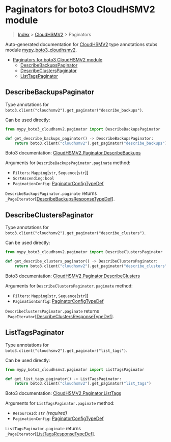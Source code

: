 # Paginators for boto3 CloudHSMV2 module

> [Index](..) > [CloudHSMV2](.) > Paginators

Auto-generated documentation for
[CloudHSMV2](https://boto3.amazonaws.com/v1/documentation/api/latest/reference/services/cloudhsmv2.html#CloudHSMV2)
type annotations stubs module
[mypy_boto3_cloudhsmv2](https://pypi.org/project/mypy-boto3-cloudhsmv2/).

- [Paginators for boto3 CloudHSMV2 module](#paginators-for-boto3-cloudhsmv2-module)
  - [DescribeBackupsPaginator](#describebackupspaginator)
  - [DescribeClustersPaginator](#describeclusterspaginator)
  - [ListTagsPaginator](#listtagspaginator)

## DescribeBackupsPaginator

Type annotations for
`boto3.client("cloudhsmv2").get_paginator("describe_backups")`.

Can be used directly:

```python
from mypy_boto3_cloudhsmv2.paginator import DescribeBackupsPaginator

def get_describe_backups_paginator() -> DescribeBackupsPaginator:
    return boto3.client("cloudhsmv2").get_paginator("describe_backups")
```

Boto3 documentation:
[CloudHSMV2.Paginator.DescribeBackups](https://boto3.amazonaws.com/v1/documentation/api/latest/reference/services/cloudhsmv2.html#CloudHSMV2.Paginator.DescribeBackups)

Arguments for `DescribeBackupsPaginator.paginate` method:

- `Filters`: `Mapping`\[`str`, `Sequence`\[`str`\]\]
- `SortAscending`: `bool`
- `PaginationConfig`:
  [PaginatorConfigTypeDef](./type_defs.md#paginatorconfigtypedef)

`DescribeBackupsPaginator.paginate` returns
`_PageIterator`\[[DescribeBackupsResponseTypeDef](./type_defs.md#describebackupsresponsetypedef)\].

## DescribeClustersPaginator

Type annotations for
`boto3.client("cloudhsmv2").get_paginator("describe_clusters")`.

Can be used directly:

```python
from mypy_boto3_cloudhsmv2.paginator import DescribeClustersPaginator

def get_describe_clusters_paginator() -> DescribeClustersPaginator:
    return boto3.client("cloudhsmv2").get_paginator("describe_clusters")
```

Boto3 documentation:
[CloudHSMV2.Paginator.DescribeClusters](https://boto3.amazonaws.com/v1/documentation/api/latest/reference/services/cloudhsmv2.html#CloudHSMV2.Paginator.DescribeClusters)

Arguments for `DescribeClustersPaginator.paginate` method:

- `Filters`: `Mapping`\[`str`, `Sequence`\[`str`\]\]
- `PaginationConfig`:
  [PaginatorConfigTypeDef](./type_defs.md#paginatorconfigtypedef)

`DescribeClustersPaginator.paginate` returns
`_PageIterator`\[[DescribeClustersResponseTypeDef](./type_defs.md#describeclustersresponsetypedef)\].

## ListTagsPaginator

Type annotations for `boto3.client("cloudhsmv2").get_paginator("list_tags")`.

Can be used directly:

```python
from mypy_boto3_cloudhsmv2.paginator import ListTagsPaginator

def get_list_tags_paginator() -> ListTagsPaginator:
    return boto3.client("cloudhsmv2").get_paginator("list_tags")
```

Boto3 documentation:
[CloudHSMV2.Paginator.ListTags](https://boto3.amazonaws.com/v1/documentation/api/latest/reference/services/cloudhsmv2.html#CloudHSMV2.Paginator.ListTags)

Arguments for `ListTagsPaginator.paginate` method:

- `ResourceId`: `str` *(required)*
- `PaginationConfig`:
  [PaginatorConfigTypeDef](./type_defs.md#paginatorconfigtypedef)

`ListTagsPaginator.paginate` returns
`_PageIterator`\[[ListTagsResponseTypeDef](./type_defs.md#listtagsresponsetypedef)\].
